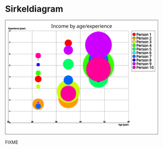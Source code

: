 # Sirkeldiagram #

<img src="scatter_chart.svg" alt="scatter chart" width="500" height="375" />

FIXME
